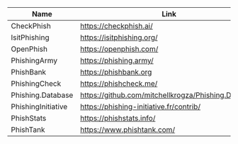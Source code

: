 |Name|Link|
| ------ | ------ |
|CheckPhish| https://checkphish.ai/|
|IsitPhishing| https://isitphishing.org/|
|OpenPhish | https://openphish.com/|
|PhishingArmy| https://phishing.army/|
|PhishBank| https://phishbank.org|
|PhishingCheck|https://phishcheck.me/|
|Phishing.Database| https://github.com/mitchellkrogza/Phishing.Database|
|PhishingInitiative | https://phishing-initiative.fr/contrib/|
|PhishStats| https://phishstats.info/|
|PhishTank| https://www.phishtank.com/|

